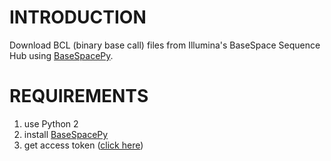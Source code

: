 INTRODUCTION    
=========================================

Download BCL (binary base call) files from Illumina's BaseSpace Sequence Hub using [BaseSpacePy](https://github.com/basespace/basespace-python-sdk).

REQUIREMENTS
=========================================

1. use Python 2
1. install [BaseSpacePy](https://github.com/basespace/basespace-python-sdk)
1. get access token ([click here](https://help.basespace.illumina.com/articles/tutorials/using-the-python-run-downloader/))
